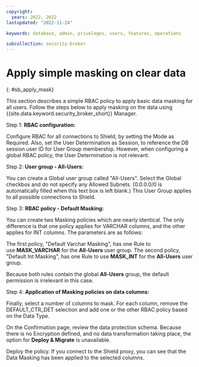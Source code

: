 ```yaml
---
copyright:
  years: 2022, 2022
lastupdated: "2022-11-24"

keywords: database, admin, priveleges, users, features, operations

subcollection: security-broker
---
```


# **Apply simple masking on clear data**
{: #sb_apply_mask}

This section describes a simple RBAC policy to apply basic data masking
for all users. Follow the steps below to apply masking on the data using {{site.data.keyword.security_broker_short}} Manager.

Step 1: **RBAC configuration:**

Configure RBAC for all connections to Shield, by setting the Mode as Required. Also, set the User Determination as Session, to reference the DB session user ID for User Group membership. However, when configuring a global RBAC policy, the User Determination is not relevant.

Step 2: **User group - All-Users:**

You can create a Global user group called "All-Users". Select the Global checkbox and do not specify any Allowed Subnets. (0.0.0.0/0 is automatically filled when this text box is left blank.) This User Group
applies to all possible connections to Shield.

Step 3: **RBAC policy - Default Masking:**

You can create two Masking policies which are nearly identical. The only
difference is that one policy applies for VARCHAR columns, and the other
applies for INT columns. The parameters are as follows:

The first policy, "Default Varchar Masking", has one Rule to
use **MASK_VARCHAR** for the **All-Users** user group. The second
policy, "Default Int Masking", has one Rule to use **MASK_INT** for
the **All-Users** user group. 

Because both rules contain the global **All-Users** group, the default
permission is irrelevant in this case.

Step 4: **Application of Masking policies on data columns:**

Finally, select a number of columns to mask. For each column, remove the DEFAULT_CTR_DET selection and add one or the other RBAC policy based on the Data Type.

On the Confirmation page, review the data protection schema. Because there is no Encryption defined, and no data transformation taking place, the option for **Deploy & Migrate** is unavailable.

Deploy the policy. If you connect to the Shield proxy, you can see that the Data Masking has been applied to the selected columns.


